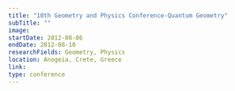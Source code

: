 ```yaml
---
title: "10th Geometry and Physics Conference-Quantum Geometry"
subTitle: ""
image:
startDate: 2012-08-06
endDate: 2012-08-10
researchFields: Geometry, Physics
location: Anogeia, Crete, Greece
link: 
type: conference
---
```

